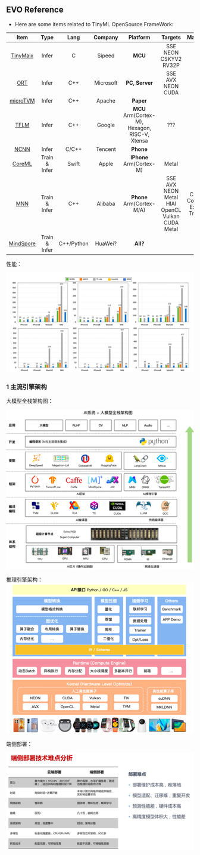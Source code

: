 

## EVO Reference

- Here are some items related to TinyML OpenSource FrameWork:

|  Item  |  Type  | Lang |  Company  | Platform |  Targets  |  Main Func  |  Main Opt  |
|:------:|:------:|:----:|:---------:|:----:|:---------:|:-----------:|:----------:|
| [TinyMaix](https://github.com/sipeed/TinyMaix) | Infer | C | Sipeed | **MCU** | SSE NEON CSKYV2 RV32P |  | Inline Asm, |
| [ORT](https://github.com/microsoft/onnxruntime.git) | Infer | C++ | Microsoft | **PC, Server** | SSE AVX NEON CUDA |  | Inline Asm, |
| [microTVM](https://xinetzone.github.io/tvm/docs/arch/microtvm_design.html) | Infer | C++ | Apache | **Paper** |
| [TFLM](https://github.com/tensorflow/tflite-micro) | Infer | C++ | Google | **MCU** Arm(Cortex-M), Hexagon, RISC-V, Xtensa | ??? | ??? | ??? |
| [NCNN](https://github.com/Tencent/ncnn) | Infer | C/C++ | Tencent | **Phone** | 
| [CoreML](https://github.com/apple/coremltools) | Train & Infer | Swift | Apple | **IPhone** Arm(Cortex-M) | Metal | ??? | ??? |
| [MNN](https://github.com/alibaba/MNN) | Train & Infer | C++ | Alibaba | **Phone** Arm(Cortex-M/A) | SSE AVX NEON Metal HIAI OpenCL Vulkan CUDA Metal | Convert, Compress, Express, Train, CV | Inline Asm, Winograd Conv, FP16 | 
| [MindSpore](https://github.com/mindspore-ai/mindspore) | Train & Infer | C++/Python | HuaWei? | **All?** |

性能：

![Perf](asserts/evo-ref3.png)


### 1 主流引擎架构


大模型全栈架构图：

![ALL](asserts/evo-ref1.png)

推理引擎架构：
![engine](asserts/evo-ref4.png)


端侧部署：

![edge](asserts/evo-ref2.png)


